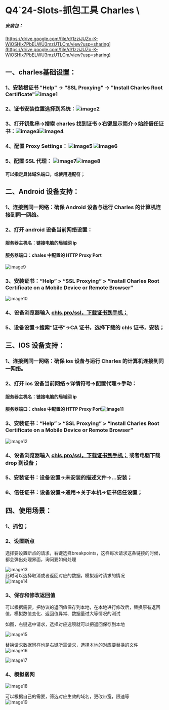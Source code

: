 # Q4\`24-Slots-抓包工具 Charles \

##### 安装包：

[https://drive.google.com/file/d/1zziJUZo-K-WiOSHlx7PbELWU3mzUTLCm/view?usp=sharing](https://drive.google.com/file/d/1zziJUZo-K-WiOSHlx7PbELWU3mzUTLCm/view?usp=sharing)

## 一、charles基础设置：

### 1、安装根证书 "Help" \-\> "SSL Proxying" \-\> "Install Charles Root Certificate"![image1](/assets/1758727509828_89d5241a.png)

### 2、证书安装位置选择到系统：![image2](/assets/1758727509829_b4a9403b.png)

### 3、打开钥匙串-\>搜索 charles 找到证书-\>右键显示简介-\>始终信任证书：![image3](/assets/1758727509830_8d85b5c5.png)![image4](/assets/1758727509832_5ceaa906.png)

### 4、配置 Proxy Settings：  ![image5](/assets/1758727509833_4f700c7b.png) ![image6](/assets/1758727509834_fd67c0e4.png)

### 5、配置 SSL 代理： ![image7](/assets/1758727509836_0312321c.png)![image8](/assets/1758727509837_60330f51.png)

#### 可以指定具体域名端口，或使用通配符；

## 二、Android 设备支持：

### 1、连接到同一网络：确保 Android 设备与运行 Charles 的计算机连接到同一网络。

### 2、打开 android 设备当前网络设置：

#### 服务器主机名：链接电脑的局域网 ip

#### 服务器端口：chales 中配置的 HTTP Proxy Port

![image9](/assets/1758727509839_7c935abb.png)

### 3、安装证书：“Help” \> “SSL Proxying” \> “Install Charles Root Certificate on a Mobile Device or Remote Browser”

![image10](/assets/1758727509814_d43b3b16.png)

### 4、设备浏览器输入 [chls.pro/ssl，下载证书到手机；](http://chls.pro/ssl)

### 5、设备设置-\>搜索“证书”-\>CA 证书，选择下载的 chls 证书，安装；

## 三、IOS 设备支持：

### 1、连接到同一网络：确保 ios 设备与运行 Charles 的计算机连接到同一网络。

### 2、打开 ios 设备当前网络-\>详情符号-\>配置代理-\>手动：

#### 服务器主机名：链接电脑的局域网 ip

#### 服务器端口：chales 中配置的 HTTP Proxy Port![image11](/assets/1758727509815_1017d933.png)

### 3、安装证书：“Help” \> “SSL Proxying” \> “Install Charles Root Certificate on a Mobile Device or Remote Browser”

![image12](/assets/1758727509817_3c3e0123.png)

### 4、设备浏览器输入 [chls.pro/ssl，下载证书到手机；](http://chls.pro/ssl) 或者电脑下载 drop 到设备；

### 5、安装证书：设备设置-\>未安装的描述文件-\>...安装；

### 6、信任证书：设备设置-\>通用-\>关于本机-\>证书信任设置；

## 四、使用场景：

### 1、抓包；

### 2、设置断点

选择要设置断点的请求，右键选择breakpoints，这样每次请求这条链接的时候，都会弹出处理界面，询问要如何处理

![image13](/assets/1758727509818_2b0b6002.png)  
此时可以选择取消或者返回对应的数据，模拟超时请求的情况  
![image14](/assets/1758727509819_02fe90bc.png)

### 3、保存和修改返回值

可以根据需要，把协议的返回值保存到本地，在本地进行修改后，替换原有返回值，模拟数值变化、返回值异常、数据量过大等情况的测试

如图，右键选中请求，选择对应选项就可以把返回保存到本地

![image15](/assets/1758727509821_908fabaa.png)

替换请求数据同样也是右键所需请求，选择本地的对应要替换的文件  
![image16](/assets/1758727509822_3942f8fc.png)

![image17](/assets/1758727509823_5bcc3751.png)

### 4、模拟弱网

![image18](/assets/1758727509825_5d26d3b4.png)

可以根据自己的需要，筛选对应生效的域名，更改带宽，限速等  
![image19](/assets/1758727509826_0a0f3dee.png)





































